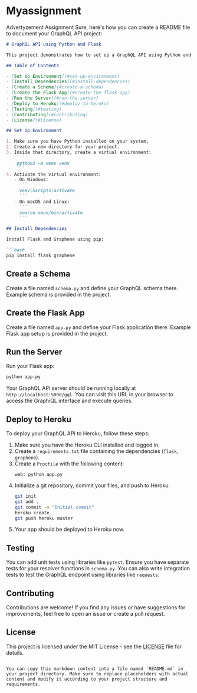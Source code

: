 # Myassignment
Advertyzement Assignment
Sure, here's how you can create a README file to document your GraphQL API project:

```markdown
# GraphQL API using Python and Flask

This project demonstrates how to set up a GraphQL API using Python and Flask. It includes instructions for setting up the environment, installing dependencies, creating a schema, setting up the Flask app, running the server locally, and deploying the API to Heroku.

## Table of Contents

- [Set Up Environment](#set-up-environment)
- [Install Dependencies](#install-dependencies)
- [Create a Schema](#create-a-schema)
- [Create the Flask App](#create-the-flask-app)
- [Run the Server](#run-the-server)
- [Deploy to Heroku](#deploy-to-heroku)
- [Testing](#testing)
- [Contributing](#contributing)
- [License](#license)

## Set Up Environment

1. Make sure you have Python installed on your system.
2. Create a new directory for your project.
3. Inside that directory, create a virtual environment:
    ```
    python3 -m venv venv
    ```
4. Activate the virtual environment:
   - On Windows:
     ```
     venv\Scripts\activate
     ```
   - On macOS and Linux:
     ```
     source venv/bin/activate
     ```

## Install Dependencies

Install Flask and Graphene using pip:

```bash
pip install flask graphene
```

## Create a Schema

Create a file named `schema.py` and define your GraphQL schema there. Example schema is provided in the project.

## Create the Flask App

Create a file named `app.py` and define your Flask application there. Example Flask app setup is provided in the project.

## Run the Server

Run your Flask app:

```bash
python app.py
```

Your GraphQL API server should be running locally at `http://localhost:5000/gql`. You can visit this URL in your browser to access the GraphiQL interface and execute queries.

## Deploy to Heroku

To deploy your GraphQL API to Heroku, follow these steps:

1. Make sure you have the Heroku CLI installed and logged in.
2. Create a `requirements.txt` file containing the dependencies (`flask`, `graphene`).
3. Create a `Procfile` with the following content:
    ```
    web: python app.py
    ```
4. Initialize a git repository, commit your files, and push to Heroku:
    ```bash
    git init
    git add .
    git commit -m "Initial commit"
    heroku create
    git push heroku master
    ```
5. Your app should be deployed to Heroku now.

## Testing

You can add unit tests using libraries like `pytest`. Ensure you have separate tests for your resolver functions in `schema.py`. You can also write integration tests to test the GraphQL endpoint using libraries like `requests`.

## Contributing

Contributions are welcome! If you find any issues or have suggestions for improvements, feel free to open an issue or create a pull request.

## License

This project is licensed under the MIT License - see the [LICENSE](LICENSE) file for details.
```

You can copy this markdown content into a file named `README.md` in your project directory. Make sure to replace placeholders with actual content and modify it according to your project structure and requirements.
